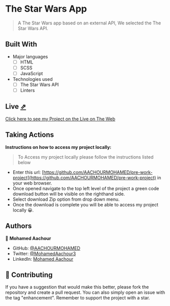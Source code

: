 # The Star Wars App
> A The Star Wars app based on an external API, We selected the The Star Wars API.


## Built With

- Major languages
    - [ ] HTML
    - [ ] SCSS
    - [ ] JavaScript

- Technologies used
    - [ ] The Star Wars API
    - [ ] Linters

## Live [⇗](https://AACHOURMOHAMED.github.io/pre-work-project/)

[Click here to see my Project on the Live on The Web]()


## Taking Actions
**Instructions on how to access my project locally:** 
> To Access my project locally please follow the instructions listed below
- Enter this url: [https://github.com/AACHOURMOHAMED/pre-work-project](https://github.com/AACHOURMOHAMED/pre-work-project) in your web browser.
- Once opened navigate to the top left level of the project a green code download button will be visible on the righthand side.
- Select download Zip option from drop down menu.
- Once the download is complete you will be able to access my project locally 😀. 

## Authors


👤 **Mohamed Aachour**

- GitHub: [@AACHOURMOHAMED](https://github.com/AACHOURMOHAMED)
- Twitter: [@MohamedAachour3](https://twitter.com/MohamedAachour3)
- LinkedIn: [Mohamed Aachour](https://www.linkedin.com/in/mohamed-aachour-25405b215/)


## 🤝 Contributing

If you have a suggestion that would make this better, please fork the repository and create a pull request. You can also simply open an issue with the tag "enhancement". Remember to support the project with a star. 


